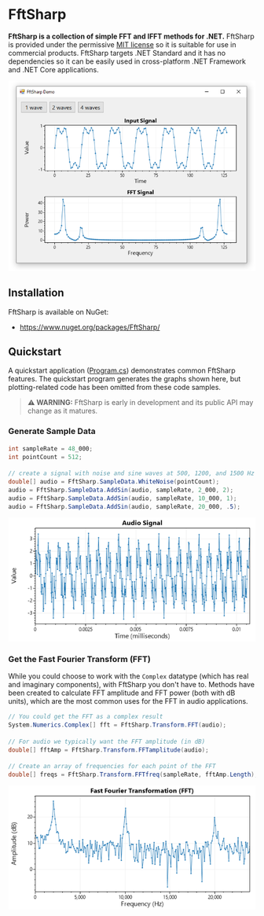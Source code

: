 # FftSharp

**FftSharp is a collection of simple FFT and IFFT methods for .NET.** FftSharp is provided under the permissive [MIT license](LICENSE) so it is suitable for use in commercial products. FftSharp targets .NET Standard and it has no dependencies so it can be easily used in cross-platform .NET Framework and .NET Core applications.

<div align="center">

![](dev/screenshot.png)

</div>

## Installation

FftSharp is available on NuGet:
* https://www.nuget.org/packages/FftSharp/

## Quickstart

A quickstart application ([Program.cs](src/FftSharp.Quickstart/Program.cs)) demonstrates common FftSharp features. The quickstart program generates the graphs shown here, but plotting-related code has been omitted from these code samples.

> **⚠️ WARNING:** FftSharp is early in development and its public API may change as it matures.

### Generate Sample Data

```cs
int sampleRate = 48_000;
int pointCount = 512;

// create a signal with noise and sine waves at 500, 1200, and 1500 Hz
double[] audio = FftSharp.SampleData.WhiteNoise(pointCount);
audio = FftSharp.SampleData.AddSin(audio, sampleRate, 2_000, 2);
audio = FftSharp.SampleData.AddSin(audio, sampleRate, 10_000, 1);
audio = FftSharp.SampleData.AddSin(audio, sampleRate, 20_000, .5);
```

![](src/FftSharp.Quickstart/output/audio.png)

### Get the Fast Fourier Transform (FFT)

While you could choose to work with the `Complex` datatype (which has real and imaginary components), with FftSharp you don't have to. Methods have been created to calculate FFT amplitude and FFT power (both with dB units), which are the most common uses for the FFT in audio applications.

```cs
// You could get the FFT as a complex result
System.Numerics.Complex[] fft = FftSharp.Transform.FFT(audio);

// For audio we typically want the FFT amplitude (in dB)
double[] fftAmp = FftSharp.Transform.FFTamplitude(audio);

// Create an array of frequencies for each point of the FFT
double[] freqs = FftSharp.Transform.FFTfreq(sampleRate, fftAmp.Length);
```

![](src/FftSharp.Quickstart/output/fft.png)